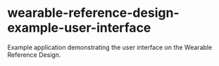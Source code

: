 # wearable-reference-design-example-user-interface
Example application demonstrating the user interface on the Wearable Reference Design.
